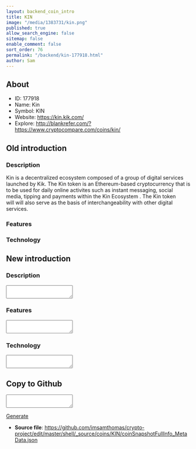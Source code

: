 ```yaml
---
layout: backend_coin_intro
title: KIN
image: "/media/1383731/kin.png"
published: true
allow_search_engine: false
sitemap: false
enable_comment: false
sort_order: 76
permalink: "/backend/kin-177918.html"
author: Sam
---
```


## About

- ID: 177918
- Name: Kin
- Symbol: KIN
- Website: https://kin.kik.com/
- Explore: http://blankrefer.com/?https://www.cryptocompare.com/coins/kin/


## Old introduction

### Description

<p><span>Kin is a decentralized ecosystem composed of</span> a group of digital services l<span>aunched by Kik</span>. The Kin token is an Ethereum-based cryptocurrency that is to be used for daily online activites such as instant messaging, social media, tipping and payments within the <span>Kin Ecosystem </span>. The Kin token will <span>will also serve as the basis of interchangeability with other digital services.</span></p>

### Features


### Technology




## New introduction


### Description
<textarea id="meta_description" name="description"></textarea>

### Features
<textarea id="meta_features" name="features"></textarea>

### Technology
<textarea id="meta_technology" name="technology"></textarea>


## Copy to Github

<textarea id="coinsnapshotfullinfo_metadata"></textarea>

<a href="#gen" onclick="generateMetaDatJson()">Generate</a>

- **Source file**: <a href="https://github.com/imsamthomas/crypto-project/edit/master/shell/_source/coins/KIN/coinSnapshotFullInfo_MetaData.json">https://github.com/imsamthomas/crypto-project/edit/master/shell/_source/coins/KIN/coinSnapshotFullInfo_MetaData.json</a>

